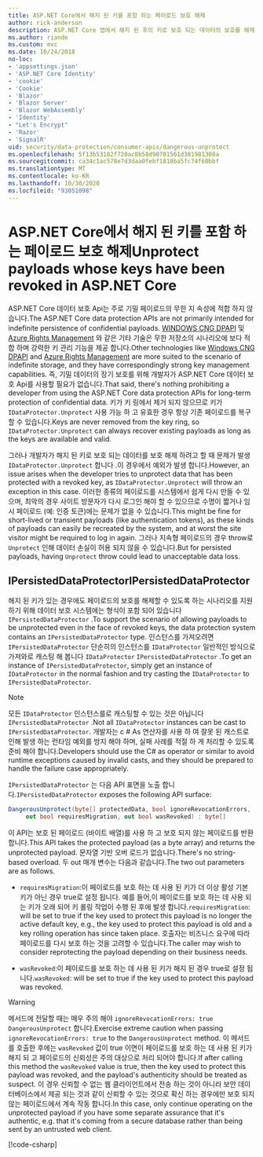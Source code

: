 ```yaml
---
title: ASP.NET Core에서 해지 된 키를 포함 하는 페이로드 보호 해제
author: rick-anderson
description: ASP.NET Core 앱에서 해지 된 후의 키로 보호 되는 데이터의 보호를 해제 하는 방법을 알아봅니다.
ms.author: riande
ms.custom: mvc
ms.date: 10/24/2018
no-loc:
- 'appsettings.json'
- 'ASP.NET Core Identity'
- 'cookie'
- 'Cookie'
- 'Blazor'
- 'Blazor Server'
- 'Blazor WebAssembly'
- 'Identity'
- "Let's Encrypt"
- 'Razor'
- 'SignalR'
uid: security/data-protection/consumer-apis/dangerous-unprotect
ms.openlocfilehash: 5f13b53182f720ac8b58d90701561d381981308a
ms.sourcegitcommit: ca34c1ac578e7d3daa0febf1810ba5fc74f60bbf
ms.translationtype: MT
ms.contentlocale: ko-KR
ms.lasthandoff: 10/30/2020
ms.locfileid: "93051098"
---
```

# <a name="unprotect-payloads-whose-keys-have-been-revoked-in-aspnet-core"></a><span data-ttu-id="7db95-103">ASP.NET Core에서 해지 된 키를 포함 하는 페이로드 보호 해제</span><span class="sxs-lookup"><span data-stu-id="7db95-103">Unprotect payloads whose keys have been revoked in ASP.NET Core</span></span>

<a name="data-protection-consumer-apis-dangerous-unprotect"></a>

<span data-ttu-id="7db95-104">ASP.NET Core 데이터 보호 Api는 주로 기밀 페이로드의 무한 지 속성에 적합 하지 않습니다.</span><span class="sxs-lookup"><span data-stu-id="7db95-104">The ASP.NET Core data protection APIs are not primarily intended for indefinite persistence of confidential payloads.</span></span> <span data-ttu-id="7db95-105">[WINDOWS CNG DPAPI](/windows/win32/seccng/cng-dpapi) 및 [Azure Rights Management](/rights-management/) 와 같은 기타 기술은 무한 저장소의 시나리오에 보다 적합 하며 강력한 키 관리 기능을 제공 합니다.</span><span class="sxs-lookup"><span data-stu-id="7db95-105">Other technologies like [Windows CNG DPAPI](/windows/win32/seccng/cng-dpapi) and [Azure Rights Management](/rights-management/) are more suited to the scenario of indefinite storage, and they have correspondingly strong key management capabilities.</span></span> <span data-ttu-id="7db95-106">즉, 기밀 데이터의 장기 보호를 위해 개발자가 ASP.NET Core 데이터 보호 Api를 사용할 필요가 없습니다.</span><span class="sxs-lookup"><span data-stu-id="7db95-106">That said, there's nothing prohibiting a developer from using the ASP.NET Core data protection APIs for long-term protection of confidential data.</span></span> <span data-ttu-id="7db95-107">키가 키 링에서 제거 되지 않으므로 키가 `IDataProtector.Unprotect` 사용 가능 하 고 유효한 경우 항상 기존 페이로드를 복구할 수 있습니다.</span><span class="sxs-lookup"><span data-stu-id="7db95-107">Keys are never removed from the key ring, so `IDataProtector.Unprotect` can always recover existing payloads as long as the keys are available and valid.</span></span>

<span data-ttu-id="7db95-108">그러나 개발자가 해지 된 키로 보호 되는 데이터를 보호 해제 하려고 할 때 문제가 발생 `IDataProtector.Unprotect` 합니다 .이 경우에서 예외가 발생 합니다.</span><span class="sxs-lookup"><span data-stu-id="7db95-108">However, an issue arises when the developer tries to unprotect data that has been protected with a revoked key, as `IDataProtector.Unprotect` will throw an exception in this case.</span></span> <span data-ttu-id="7db95-109">이러한 종류의 페이로드를 시스템에서 쉽게 다시 만들 수 있으며, 최악의 경우 사이트 방문자가 다시 로그인 해야 할 수 있으므로 수명이 짧거나 임시 페이로드 (예: 인증 토큰)에는 문제가 없을 수 있습니다.</span><span class="sxs-lookup"><span data-stu-id="7db95-109">This might be fine for short-lived or transient payloads (like authentication tokens), as these kinds of payloads can easily be recreated by the system, and at worst the site visitor might be required to log in again.</span></span> <span data-ttu-id="7db95-110">그러나 지속형 페이로드의 경우 throw로 `Unprotect` 인해 데이터 손실이 허용 되지 않을 수 있습니다.</span><span class="sxs-lookup"><span data-stu-id="7db95-110">But for persisted payloads, having `Unprotect` throw could lead to unacceptable data loss.</span></span>

## <a name="ipersisteddataprotector"></a><span data-ttu-id="7db95-111">IPersistedDataProtector</span><span class="sxs-lookup"><span data-stu-id="7db95-111">IPersistedDataProtector</span></span>

<span data-ttu-id="7db95-112">해지 된 키가 있는 경우에도 페이로드의 보호를 해제할 수 있도록 하는 시나리오를 지원 하기 위해 데이터 보호 시스템에는 형식이 포함 되어 있습니다 `IPersistedDataProtector` .</span><span class="sxs-lookup"><span data-stu-id="7db95-112">To support the scenario of allowing payloads to be unprotected even in the face of revoked keys, the data protection system contains an `IPersistedDataProtector` type.</span></span> <span data-ttu-id="7db95-113">인스턴스를 가져오려면 `IPersistedDataProtector` 단순히의 인스턴스를 `IDataProtector` 일반적인 방식으로 가져와로 캐스팅 해 봅니다 `IDataProtector` `IPersistedDataProtector` .</span><span class="sxs-lookup"><span data-stu-id="7db95-113">To get an instance of `IPersistedDataProtector`, simply get an instance of `IDataProtector` in the normal fashion and try casting the `IDataProtector` to `IPersistedDataProtector`.</span></span>

> [!NOTE]
> <span data-ttu-id="7db95-114">모든 `IDataProtector` 인스턴스를로 캐스팅할 수 있는 것은 아닙니다 `IPersistedDataProtector` .</span><span class="sxs-lookup"><span data-stu-id="7db95-114">Not all `IDataProtector` instances can be cast to `IPersistedDataProtector`.</span></span> <span data-ttu-id="7db95-115">개발자는 c # As 연산자를 사용 하 여 잘못 된 캐스트로 인해 발생 하는 런타임 예외를 방지 해야 하며, 실패 사례를 적절 하 게 처리할 수 있도록 준비 해야 합니다.</span><span class="sxs-lookup"><span data-stu-id="7db95-115">Developers should use the C# as operator or similar to avoid runtime exceptions caused by invalid casts, and they should be prepared to handle the failure case appropriately.</span></span>

<span data-ttu-id="7db95-116">`IPersistedDataProtector` 는 다음 API 표면을 노출 합니다.</span><span class="sxs-lookup"><span data-stu-id="7db95-116">`IPersistedDataProtector` exposes the following API surface:</span></span>

```csharp
DangerousUnprotect(byte[] protectedData, bool ignoreRevocationErrors,
     out bool requiresMigration, out bool wasRevoked) : byte[]
```

<span data-ttu-id="7db95-117">이 API는 보호 된 페이로드 (바이트 배열)를 사용 하 고 보호 되지 않는 페이로드를 반환 합니다.</span><span class="sxs-lookup"><span data-stu-id="7db95-117">This API takes the protected payload (as a byte array) and returns the unprotected payload.</span></span> <span data-ttu-id="7db95-118">문자열 기반 오버 로드가 없습니다.</span><span class="sxs-lookup"><span data-stu-id="7db95-118">There's no string-based overload.</span></span> <span data-ttu-id="7db95-119">두 out 매개 변수는 다음과 같습니다.</span><span class="sxs-lookup"><span data-stu-id="7db95-119">The two out parameters are as follows.</span></span>

* <span data-ttu-id="7db95-120">`requiresMigration`:이 페이로드를 보호 하는 데 사용 된 키가 더 이상 활성 기본 키가 아닌 경우 true로 설정 됩니다. 예를 들어,이 페이로드를 보호 하는 데 사용 되는 키가 오래 되어 키 롤링 작업이 수행 된 후에 발생 합니다.</span><span class="sxs-lookup"><span data-stu-id="7db95-120">`requiresMigration`: will be set to true if the key used to protect this payload is no longer the active default key, e.g., the key used to protect this payload is old and a key rolling operation has since taken place.</span></span> <span data-ttu-id="7db95-121">호출자는 비즈니스 요구에 따라 페이로드를 다시 보호 하는 것을 고려할 수 있습니다.</span><span class="sxs-lookup"><span data-stu-id="7db95-121">The caller may wish to consider reprotecting the payload depending on their business needs.</span></span>

* <span data-ttu-id="7db95-122">`wasRevoked`:이 페이로드를 보호 하는 데 사용 된 키가 해지 된 경우 true로 설정 됩니다.</span><span class="sxs-lookup"><span data-stu-id="7db95-122">`wasRevoked`: will be set to true if the key used to protect this payload was revoked.</span></span>

>[!WARNING]
> <span data-ttu-id="7db95-123">메서드에 전달할 때는 매우 주의 해야 `ignoreRevocationErrors: true` `DangerousUnprotect` 합니다.</span><span class="sxs-lookup"><span data-stu-id="7db95-123">Exercise extreme caution when passing `ignoreRevocationErrors: true` to the `DangerousUnprotect` method.</span></span> <span data-ttu-id="7db95-124">이 메서드를 호출한 후에는 `wasRevoked` 값이 true 이면이 페이로드를 보호 하는 데 사용 된 키가 해지 되 고 페이로드의 신뢰성은 주의 대상으로 처리 되어야 합니다.</span><span class="sxs-lookup"><span data-stu-id="7db95-124">If after calling this method the `wasRevoked` value is true, then the key used to protect this payload was revoked, and the payload's authenticity should be treated as suspect.</span></span> <span data-ttu-id="7db95-125">이 경우 신뢰할 수 없는 웹 클라이언트에서 전송 하는 것이 아니라 보안 데이터베이스에서 제공 되는 것과 같이 신뢰할 수 있는 것으로 확신 하는 경우에만 보호 되지 않는 페이로드에서 계속 작동 합니다.</span><span class="sxs-lookup"><span data-stu-id="7db95-125">In this case, only continue operating on the unprotected payload if you have some separate assurance that it's authentic, e.g. that it's coming from a secure database rather than being sent by an untrusted web client.</span></span>

[!code-csharp[](dangerous-unprotect/samples/dangerous-unprotect.cs)]
